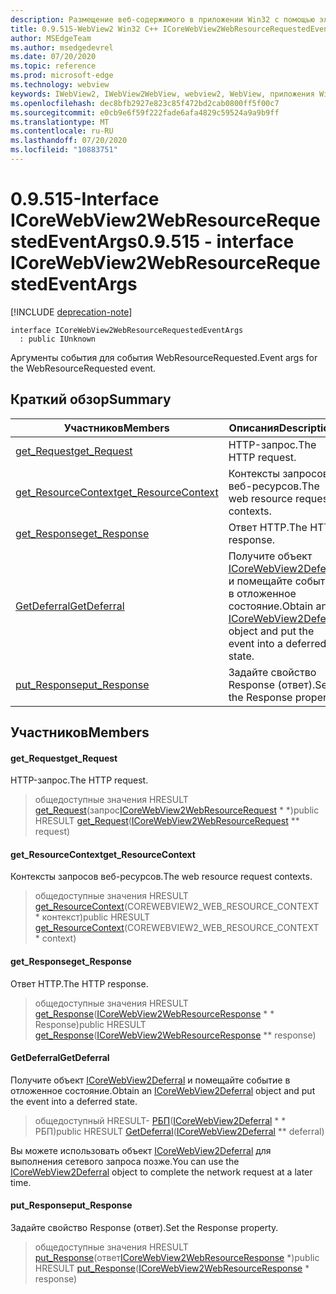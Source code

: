 ```yaml
---
description: Размещение веб-содержимого в приложении Win32 с помощью элемента управления Microsoft Edge WebView2
title: 0.9.515-WebView2 Win32 C++ ICoreWebView2WebResourceRequestedEventArgs
author: MSEdgeTeam
ms.author: msedgedevrel
ms.date: 07/20/2020
ms.topic: reference
ms.prod: microsoft-edge
ms.technology: webview
keywords: IWebView2, IWebView2WebView, webview2, WebView, приложения Win32, Win32, EDGE, ICoreWebView2, ICoreWebView2Controller, элемент управления "веб-браузер", HTML Edge
ms.openlocfilehash: dec8bfb2927e823c85f472bd2cab0800ff5f00c7
ms.sourcegitcommit: e0cb9e6f59f222fade6afa4829c59524a9a9b9ff
ms.translationtype: MT
ms.contentlocale: ru-RU
ms.lasthandoff: 07/20/2020
ms.locfileid: "10883751"
---
```

# <span data-ttu-id="85271-104">0.9.515-Interface ICoreWebView2WebResourceRequestedEventArgs</span><span class="sxs-lookup"><span data-stu-id="85271-104">0.9.515 - interface ICoreWebView2WebResourceRequestedEventArgs</span></span> 

[!INCLUDE [deprecation-note](../../includes/deprecation-note.md)]

```
interface ICoreWebView2WebResourceRequestedEventArgs
  : public IUnknown
```

<span data-ttu-id="85271-105">Аргументы события для события WebResourceRequested.</span><span class="sxs-lookup"><span data-stu-id="85271-105">Event args for the WebResourceRequested event.</span></span>

## <span data-ttu-id="85271-106">Краткий обзор</span><span class="sxs-lookup"><span data-stu-id="85271-106">Summary</span></span>

 <span data-ttu-id="85271-107">Участников</span><span class="sxs-lookup"><span data-stu-id="85271-107">Members</span></span>                        | <span data-ttu-id="85271-108">Описания</span><span class="sxs-lookup"><span data-stu-id="85271-108">Descriptions</span></span>
--------------------------------|---------------------------------------------
[<span data-ttu-id="85271-109">get_Request</span><span class="sxs-lookup"><span data-stu-id="85271-109">get_Request</span></span>](#get_request) | <span data-ttu-id="85271-110">HTTP-запрос.</span><span class="sxs-lookup"><span data-stu-id="85271-110">The HTTP request.</span></span>
[<span data-ttu-id="85271-111">get_ResourceContext</span><span class="sxs-lookup"><span data-stu-id="85271-111">get_ResourceContext</span></span>](#get_resourcecontext) | <span data-ttu-id="85271-112">Контексты запросов веб-ресурсов.</span><span class="sxs-lookup"><span data-stu-id="85271-112">The web resource request contexts.</span></span>
[<span data-ttu-id="85271-113">get_Response</span><span class="sxs-lookup"><span data-stu-id="85271-113">get_Response</span></span>](#get_response) | <span data-ttu-id="85271-114">Ответ HTTP.</span><span class="sxs-lookup"><span data-stu-id="85271-114">The HTTP response.</span></span>
[<span data-ttu-id="85271-115">GetDeferral</span><span class="sxs-lookup"><span data-stu-id="85271-115">GetDeferral</span></span>](#getdeferral) | <span data-ttu-id="85271-116">Получите объект [ICoreWebView2Deferral](icorewebview2deferral.md) и помещайте событие в отложенное состояние.</span><span class="sxs-lookup"><span data-stu-id="85271-116">Obtain an [ICoreWebView2Deferral](icorewebview2deferral.md) object and put the event into a deferred state.</span></span>
[<span data-ttu-id="85271-117">put_Response</span><span class="sxs-lookup"><span data-stu-id="85271-117">put_Response</span></span>](#put_response) | <span data-ttu-id="85271-118">Задайте свойство Response (ответ).</span><span class="sxs-lookup"><span data-stu-id="85271-118">Set the Response property.</span></span>

## <span data-ttu-id="85271-119">Участников</span><span class="sxs-lookup"><span data-stu-id="85271-119">Members</span></span>

#### <span data-ttu-id="85271-120">get_Request</span><span class="sxs-lookup"><span data-stu-id="85271-120">get_Request</span></span> 

<span data-ttu-id="85271-121">HTTP-запрос.</span><span class="sxs-lookup"><span data-stu-id="85271-121">The HTTP request.</span></span>

> <span data-ttu-id="85271-122">общедоступные значения HRESULT [get_Request](#get_request)(запрос[ICoreWebView2WebResourceRequest](icorewebview2webresourcerequest.md) \* \*)</span><span class="sxs-lookup"><span data-stu-id="85271-122">public HRESULT [get_Request](#get_request)([ICoreWebView2WebResourceRequest](icorewebview2webresourcerequest.md) \*\* request)</span></span>

#### <span data-ttu-id="85271-123">get_ResourceContext</span><span class="sxs-lookup"><span data-stu-id="85271-123">get_ResourceContext</span></span> 

<span data-ttu-id="85271-124">Контексты запросов веб-ресурсов.</span><span class="sxs-lookup"><span data-stu-id="85271-124">The web resource request contexts.</span></span>

> <span data-ttu-id="85271-125">общедоступные значения HRESULT [get_ResourceContext](#get_resourcecontext)(COREWEBVIEW2_WEB_RESOURCE_CONTEXT \* контекст)</span><span class="sxs-lookup"><span data-stu-id="85271-125">public HRESULT [get_ResourceContext](#get_resourcecontext)(COREWEBVIEW2_WEB_RESOURCE_CONTEXT \* context)</span></span>

#### <span data-ttu-id="85271-126">get_Response</span><span class="sxs-lookup"><span data-stu-id="85271-126">get_Response</span></span> 

<span data-ttu-id="85271-127">Ответ HTTP.</span><span class="sxs-lookup"><span data-stu-id="85271-127">The HTTP response.</span></span>

> <span data-ttu-id="85271-128">общедоступные значения HRESULT [get_Response](#get_response)([ICoreWebView2WebResourceResponse](icorewebview2webresourceresponse.md) \* \* Response)</span><span class="sxs-lookup"><span data-stu-id="85271-128">public HRESULT [get_Response](#get_response)([ICoreWebView2WebResourceResponse](icorewebview2webresourceresponse.md) \*\* response)</span></span>

#### <span data-ttu-id="85271-129">GetDeferral</span><span class="sxs-lookup"><span data-stu-id="85271-129">GetDeferral</span></span> 

<span data-ttu-id="85271-130">Получите объект [ICoreWebView2Deferral](icorewebview2deferral.md) и помещайте событие в отложенное состояние.</span><span class="sxs-lookup"><span data-stu-id="85271-130">Obtain an [ICoreWebView2Deferral](icorewebview2deferral.md) object and put the event into a deferred state.</span></span>

> <span data-ttu-id="85271-131">общедоступный HRESULT- [РБП](#getdeferral)([ICoreWebView2Deferral](icorewebview2deferral.md) \* \* РБП)</span><span class="sxs-lookup"><span data-stu-id="85271-131">public HRESULT [GetDeferral](#getdeferral)([ICoreWebView2Deferral](icorewebview2deferral.md) \*\* deferral)</span></span>

<span data-ttu-id="85271-132">Вы можете использовать объект [ICoreWebView2Deferral](icorewebview2deferral.md) для выполнения сетевого запроса позже.</span><span class="sxs-lookup"><span data-stu-id="85271-132">You can use the [ICoreWebView2Deferral](icorewebview2deferral.md) object to complete the network request at a later time.</span></span>

#### <span data-ttu-id="85271-133">put_Response</span><span class="sxs-lookup"><span data-stu-id="85271-133">put_Response</span></span> 

<span data-ttu-id="85271-134">Задайте свойство Response (ответ).</span><span class="sxs-lookup"><span data-stu-id="85271-134">Set the Response property.</span></span>

> <span data-ttu-id="85271-135">общедоступные значения HRESULT [put_Response](#put_response)(ответ[ICoreWebView2WebResourceResponse](icorewebview2webresourceresponse.md) \*)</span><span class="sxs-lookup"><span data-stu-id="85271-135">public HRESULT [put_Response](#put_response)([ICoreWebView2WebResourceResponse](icorewebview2webresourceresponse.md) \* response)</span></span>

